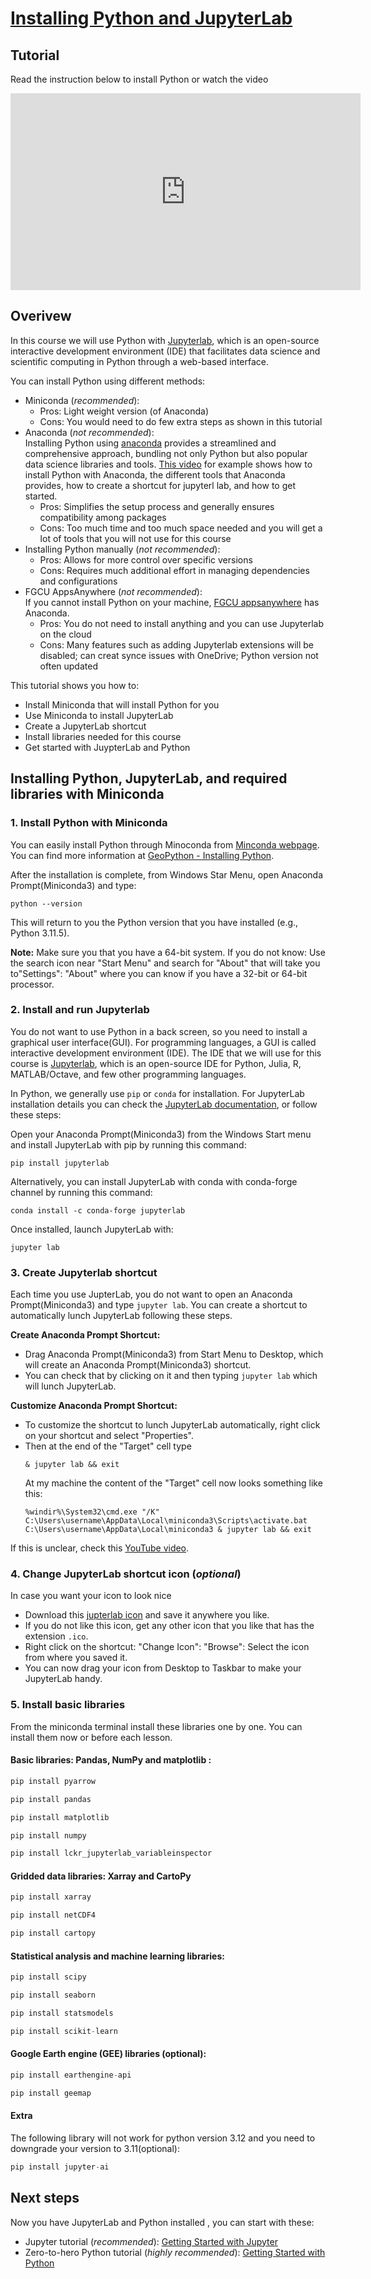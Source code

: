 # [Installing Python and JupyterLab](https://aselshall.github.io/eds/L/L1/installing_python)

## Tutorial
Read the instruction below to install Python or watch the video
<iframe width="560" height="315" src="https://www.youtube.com/embed/lD11l2vViqo?si=e8k0GBbT61-niNfD" title="YouTube video player" frameborder="0" allow="accelerometer; autoplay; clipboard-write; encrypted-media; gyroscope; picture-in-picture; web-share" referrerpolicy="strict-origin-when-cross-origin" allowfullscreen></iframe>

## Overivew 
In this course we will use Python with [Jupyterlab](https://jupyter.org/), which is an open-source interactive development environment (IDE) that facilitates data science and scientific computing in Python through a web-based interface.  

You can install Python using different methods:
- Miniconda (*recommended*):  
   - Pros: Light weight version (of Anaconda)
   - Cons: You would need to do few extra steps as shown in this tutorial
- Anaconda (*not recommended*):  
Installing Python using [anaconda](https://docs.anaconda.com/free/anaconda/install/index.html) provides a streamlined and comprehensive approach, bundling not only Python but also popular data science libraries and tools. [This video](https://youtu.be/ozTSqhU9Hek?si=cGzNRATmPOPsoLCg) for example shows how to install Python with Anaconda, the different tools that Anaconda provides, how to create a shortcut for jupyterl lab, and how to get started.
   - Pros: Simplifies the setup process and generally ensures compatibility among packages
   - Cons: Too much time and too much space needed and you will get a lot of tools that you will not use for this course
- Installing Python manually (*not recommended*):
   - Pros: Allows for more control over specific versions
   - Cons: Requires much additional effort in managing dependencies and configurations
- FGCU AppsAnywhere (*not recommended*):  
If you cannot install Python on your machine, [FGCU appsanywhere](https://www.fgcu.edu/its/appsanywhere/) has Anaconda.
     - Pros: You do not need to install anything and you can use Jupyterlab on the cloud
     - Cons: Many features such as adding Jupyterlab extensions will be disabled; can creat synce issues with OneDrive; Python version not often updated 

This tutorial shows you how to: 
- Install Miniconda that will install Python for you
- Use Miniconda to install JupyterLab
- Create a JupyterLab shortcut
- Install libraries needed for this course
- Get started with JuypterLab and Python

## Installing Python, JupyterLab, and required libraries with Miniconda

### 1. Install Python with Miniconda

You can easily install Python through Minoconda from [Minconda webpage](https://docs.conda.io/projects/miniconda/en/latest/miniconda-install.html). You can find more information at [GeoPython - Installing Python](https://geo-Python-site.readthedocs.io/en/latest/course-info/installing-miniconda.html). 

After the installation is complete, from Windows Star Menu, open Anaconda Prompt(Miniconda3) and type:
```code
python --version
```
This will return to you the Python version that you have installed (e.g., Python 3.11.5). 

**Note:** Make sure you that you have a 64-bit system. If you do not know: Use the search icon near "Start Menu" and search for "About" that will take you to"Settings": "About" where you can know if you have a 32-bit or 64-bit processor. 

### 2. Install and run Jupyterlab 
You do not want to use Python in a back screen, so you need to install a graphical user interface(GUI). For programming languages, a GUI is called interactive development environment (IDE). The IDE that we will use for this course is [Jupyterlab](https://jupyter.org/), which is an open-source IDE for Python, Julia, R, MATLAB/Octave, and few other programming languages. 
  
In Python, we generally use `pip` or `conda` for installation. For JupyterLab installation details you can check the [JupyterLab documentation](https://jupyter.org/install), or follow these steps:

Open your Anaconda Prompt(Miniconda3) from the Windows Start menu and install JupyterLab with pip by running this command:
```code
pip install jupyterlab
```
Alternatively, you can install JupyterLab with conda with conda-forge channel by running this command:
```code
conda install -c conda-forge jupyterlab
```

Once installed, launch JupyterLab with:
```code
jupyter lab
```

### 3. Create Jupyterlab shortcut
Each time you use JupterLab, you do not want to open an Anaconda Prompt(Miniconda3) and type `jupyter lab`. You can create a shortcut to automatically lunch JupyterLab following these steps.

**Create Anaconda Prompt Shortcut:** 
   - Drag Anaconda Prompt(Miniconda3) from Start Menu to Desktop, which will create an Anaconda Prompt(Miniconda3) shortcut.
   - You can check that by clicking on it and then typing `jupyter lab` which will lunch JupyterLab.

**Customize Anaconda Prompt Shortcut:** 
   - To customize the shortcut to lunch JupyterLab automatically, right click on your shortcut and select "Properties".
   - Then at the end of the "Target" cell type
      ```code
      & jupyter lab && exit
      ```
      At my machine the content of the "Target" cell now looks something like this:
      ```
      %windir%\System32\cmd.exe "/K" C:\Users\username\AppData\Local\miniconda3\Scripts\activate.bat C:\Users\username\AppData\Local\miniconda3 & jupyter lab && exit
      ```
If this is unclear, check this [YouTube video](https://youtu.be/ozTSqhU9Hek?si=PXY_gllGM52twLji&t=730). 
  
### 4. Change JupyterLab shortcut icon (*optional*)
In case you want your icon to look nice
- Download this [jupterlab icon](https://github.com/aselshall/git-tutorial-/blob/master/JupyterLab-icon.ico) and save it anywhere you like.
- If you do not like this icon, get any other icon that you like that has the extension `.ico`.
- Right click on the shortcut: "Change Icon": "Browse": Select the icon from where you saved it.
- You can now drag your icon from Desktop to Taskbar to make your JupyterLab handy.

### 5. Install basic libraries
From the miniconda terminal install these libraries one by one. You can install them now or before each lesson.   
    
#### Basic libraries: Pandas, NumPy and matplotlib :
```python
pip install pyarrow
```
```python
pip install pandas
```
```python
pip install matplotlib
```
```python
pip install numpy
```
```python
pip install lckr_jupyterlab_variableinspector
```
#### Gridded data libraries: Xarray and CartoPy   
```python
pip install xarray
```
```python
pip install netCDF4
```
```python
pip install cartopy
```
#### Statistical analysis and machine learning libraries:
```python
pip install scipy
```
```python
pip install seaborn
```
```python
pip install statsmodels
```
```python
pip install scikit-learn
```
#### Google Earth engine (GEE) libraries (optional):
```python
pip install earthengine-api
```
```python
pip install geemap
```
#### Extra 
The following library will not work for python version 3.12 and you need to downgrade your version to 3.11(optional):
```python
pip install jupyter-ai
```

## Next steps
Now you have JupyterLab and Python installed , you can start with these: 
- Jupyter tutorial (*recommended*): [Getting Started with Jupyter](https://foundations.projectpythia.org/foundations/getting-started-jupyter.html) 
- Zero-to-hero Python tutorial (*highly recommended*): [Getting Started with Python](https://foundations.projectpythia.org/foundations/getting-started-python.html)
